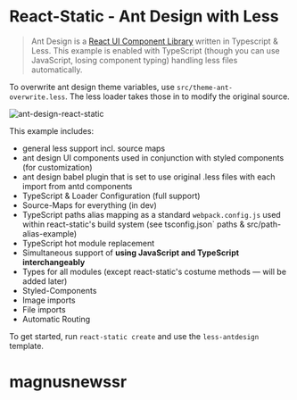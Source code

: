 # React-Static - Ant Design with Less

> Ant Design is a [React UI Component Library](https://github.com/ant-design/ant-design) written in Typescript & Less. 
This 
example is enabled with TypeScript (though you can use JavaScript, losing 
component typing) handling less files automatically.

To overwrite ant design theme variables, use `src/theme-ant-overwrite.less`. 
The less loader takes those in to modify the original source.

![ant-design-react-static](https://user-images.githubusercontent.com/2397125/32235428-c0654204-be5f-11e7-8318-6db120331811.gif)

This example includes:
- general less support incl. source maps
- ant design UI components used in conjunction with styled components (for 
customization)
- ant design babel plugin that is set to use original .less files with each 
import from antd components
- TypeScript & Loader Configuration (full support)
- Source-Maps for everything (in dev)
- TypeScript paths alias mapping as a standard `webpack.config.js` used 
within react-static's build system (see tsconfig.json` paths & 
src/path-alias-example)
- TypeScript hot module replacement
- Simultaneous support of **using JavaScript and TypeScript interchangeably**
- Types for all modules (except react-static's costume methods — will be 
added later)
- Styled-Components
- Image imports
- File imports
- Automatic Routing


To get started, run `react-static create` and use the `less-antdesign` 
template.
# magnusnewssr
